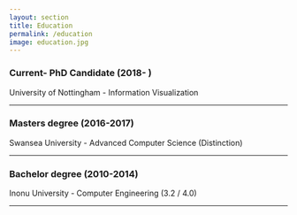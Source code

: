 ```yaml
---
layout: section
title: Education
permalink: /education
image: education.jpg
---
```


### Current- PhD Candidate (2018- )

University of Nottingham - Information Visualization

---

### Masters degree (2016-2017)

Swansea University - Advanced Computer Science (Distinction)

---

### Bachelor degree (2010-2014)

Inonu University - Computer Engineering (3.2 / 4.0)

---



